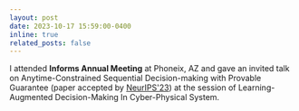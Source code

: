 ```yaml
---
layout: post
date: 2023-10-17 15:59:00-0400
inline: true
related_posts: false
---
```


I attended **Informs Annual Meeting** at Phoneix, AZ and gave an invited talk on Anytime-Constrained Sequential Decision-making with Provable Guarantee (paper accepted by [NeurIPS'23](https://arxiv.org/abs/2311.01568)) at the session of Learning-Augmented Decision-Making In Cyber-Physical System.
